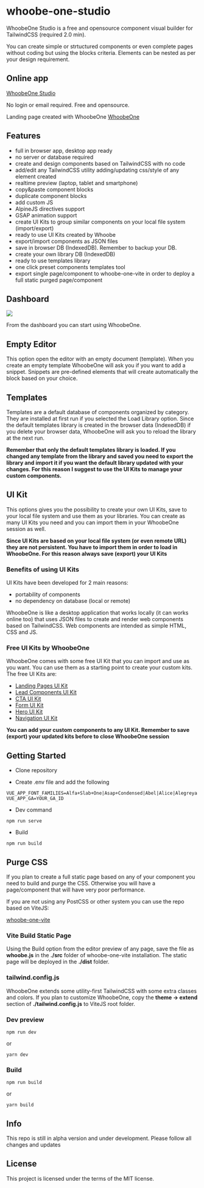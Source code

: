 # whoobe-one-studio

WhoobeOne Studio is a free and opensource component visual builder for TailwindCSS (required 2.0 min).

You can create simple or strtuctured components or even complete pages without coding but using the blocks criteria. Elements can be nested as per your design requirement.


## Online app 

[WhoobeOne Studio](https://whoobe-one-studio.vercel.app/)

No login or email required. Free and opensource.

Landing page created with WhoobeOne 
[WhoobeOne](https://whoobeone.vercel.app)



## Features

- full in browser app, desktop app ready
- no server or database required
- create and design components based on TailwindCSS with no code
- add/edit any TailwindCSS utility adding/updating css/style of any element created
- realtime preview (laptop, tablet and smartphone)
- copy&paste component blocks
- duplicate component blocks
- add custom JS
- AlpineJS directives support
- GSAP animation support
- create UI Kits to group similar components on your local file system (import/export)
- ready to use UI Kits created by Whoobe
- export/import components as JSON files
- save in browser DB (IndexedDB). Remember to backup your DB.
- create your own library DB (IndexedDB)
- ready to use templates library
- one click preset components templates tool
- export single page/component to whoobe-one-vite in order to deploy a full static purged page/component

## Dashboard

![](https://res.cloudinary.com/moodgiver/image/upload/v1635571292/whoobe-one-dashboard_hbzbjq.jpg)

From the dashboard you can start using WhoobeOne.

## Empty Editor

This option open the editor with an empty document (template). When you create an empty template WhoobeOne will ask you if you want to add a snippet. Snippets are pre-defined elements that will create automatically the block based on your choice.

## Templates 

Templates are a default database of components organized by category. They are installed at first run if you selected the Load Library option. Since the default templates library is created in the browser data (IndexedDB) if you delete your browser data, WhoobeOne will ask you to reload the library at the next run.

**Remember that only the default templates library is loaded. If you changed any template from the library and saved you need to export the library and import it if you want the default library updated with your changes. For this reason I suggest to use the UI Kits to manage your custom components.**


## UI Kit

This options gives you the possibility to create your own UI Kits, save to your local file system and use them as your libraries. You can create as many UI Kits you need and you can import them in your WhoobeOne session as well.

**Since UI Kits are based on your local file system (or even remote URL) they are not persistent. You have to import them in order to load in WhoobeOne. For this reason always save (export) your UI Kits**

### Benefits of using UI Kits

UI Kits have been developed for 2 main reasons:

- portability of components
- no dependency on database (local or remote)

WhoobeOne is like a desktop application that works locally (it can works online too) that uses JSON files to create and render web components based on TailwindCSS. Web components are intended as simple HTML, CSS and JS.

### Free UI Kits by WhoobeOne

WhoobeOne comes with some free UI Kit that you can import and use as you want. You can use them as a starting point to create your custom kits. The free UI Kits are: 

- [Landing Pages UI Kit](https://whoobe-one-studio.vercel.app/kits/Landing-Pages-UI-Kit.json)
- [Lead Components UI Kit](https://whoobe-one-studio.vercel.app/kits/Leading-UI-Kit.json)
- [CTA UI Kit](https://whoobe-one-studio.vercel.app/kits/CTA-UI-Kit.json)
- [Form UI Kit](https://whoobe-one-studio.vercel.app/kits/Form-UI-Kit.json)
- [Hero UI Kit](https://whoobe-one-studio.vercel.app/kits/Hero-UI-Kit.json)
- [Navigation UI Kit](https://whoobe-one-studio.vercel.app/kits/Navigation-UI-Kit.json)

**You can add your custom components to any UI Kit. Remember to save (export) your updated kits before to close WhoobeOne session**

## Getting Started

- Clone repository

- Create .env file and add the following

```
VUE_APP_FONT_FAMILIES=Alfa+Slab+One|Asap+Condensed|Abel|Alice|Alegreya|Amethysta|Archivo+Black|Barlow|Barlow+Condensed|Bungee+Inline|Expletus+Sans|Lora|Montserrat|Nunito+Sans|Oi|Open+Sans|PT+Sans|Roboto|Roboto+Condensed|Quattrocento|Raleway|Ultra|Yatra+One
VUE_APP_GA=YOUR_GA_ID
```

- Dev command

```
npm run serve
```

- Build

```
npm run build
```

## Purge CSS

If you plan to create a full static page based on any of your component you need to build and purge the CSS. Otherwise you will have a page/component that will have very poor performance.

If you are not using any PostCSS or other system you can use the repo based on ViteJS: 

[whoobe-one-vite](https://github.com/swina/whoobe-one-vite)


### Vite Build Static Page

Using the Build option from the editor preview of any page, save the file as **whoobe.js** in the **./src** folder of whoobe-one-vite installation. 
The static page will be deployed in the **./dist** folder.

### tailwind.config.js

WhoobeOne extends some utility-first TailwindCSS with some extra classes and colors. If you plan to customize WhoobeOne, copy the **theme -> extend** section of **./tailwind.config.js** to ViteJS root folder.

### Dev preview

```
npm run dev
```

or

```
yarn dev
```

### Build

```
npm run build
```

or

```
yarn build
```


## Info

This repo is still in alpha version and under development. Please follow all changes and updates

## License

This project is licensed under the terms of the MIT license.
